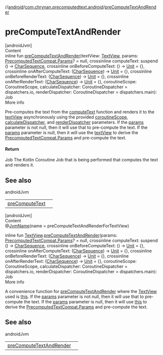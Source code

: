 //[android](../../index.md)/[com.chrynan.precomputedtext.android](index.md)/[preComputeTextAndRender](pre-compute-text-and-render.md)



# preComputeTextAndRender  
[androidJvm]  
Content  
inline fun [preComputeTextAndRender](pre-compute-text-and-render.md)(textView: [TextView](https://developer.android.com/reference/kotlin/android/widget/TextView.html), params: [PrecomputedTextCompat.Params](https://developer.android.com/reference/kotlin/androidx/core/text/PrecomputedTextCompat.Params.html)? = null, crossinline computeText: suspend () -> [CharSequence](https://kotlinlang.org/api/latest/jvm/stdlib/kotlin/-char-sequence/index.html), crossinline onBeforeComputeText: () -> [Unit](https://kotlinlang.org/api/latest/jvm/stdlib/kotlin/-unit/index.html) = {}, crossinline onAfterComputeText: ([CharSequence](https://kotlinlang.org/api/latest/jvm/stdlib/kotlin/-char-sequence/index.html)) -> [Unit](https://kotlinlang.org/api/latest/jvm/stdlib/kotlin/-unit/index.html) = {}, crossinline onBeforeRenderText: ([CharSequence](https://kotlinlang.org/api/latest/jvm/stdlib/kotlin/-char-sequence/index.html)) -> [Unit](https://kotlinlang.org/api/latest/jvm/stdlib/kotlin/-unit/index.html) = {}, crossinline onAfterRenderText: ([CharSequence](https://kotlinlang.org/api/latest/jvm/stdlib/kotlin/-char-sequence/index.html)) -> [Unit](https://kotlinlang.org/api/latest/jvm/stdlib/kotlin/-unit/index.html) = {}, coroutineScope: CoroutineScope, calculateDispatcher: CoroutineDispatcher = dispatchers.io, renderDispatcher: CoroutineDispatcher = dispatchers.main): Job  
More info  


Pre-computes the text from the [computeText](pre-compute-text-and-render.md) function and renders it to the [textView](pre-compute-text-and-render.md) asynchronously using the provided [coroutineScope](pre-compute-text-and-render.md), [calculateDispatcher](pre-compute-text-and-render.md), and [renderDispatcher](pre-compute-text-and-render.md) parameters. If the [params](pre-compute-text-and-render.md) parameter is not null, then it will use that to pre-compute the text. If the [params](pre-compute-text-and-render.md) parameter is null, then it will use the [textView](pre-compute-text-and-render.md) to derive the [PrecomputedTextCompat.Params](https://developer.android.com/reference/kotlin/androidx/core/text/PrecomputedTextCompat.Params.html) and pre-compute the text.



#### Return  


Job The Kotlin Coroutine Job that is being performed that computes the text and renders it.



## See also  
  
androidJvm  
  
| | |
|---|---|
| <a name="com.chrynan.precomputedtext.android//preComputeTextAndRender/#android.widget.TextView#androidx.core.text.PrecomputedTextCompat.Params?#kotlin.coroutines.SuspendFunction0[kotlin.CharSequence]#kotlin.Function0[kotlin.Unit]#kotlin.Function1[kotlin.CharSequence,kotlin.Unit]#kotlin.Function1[kotlin.CharSequence,kotlin.Unit]#kotlin.Function1[kotlin.CharSequence,kotlin.Unit]#kotlinx.coroutines.CoroutineScope#kotlinx.coroutines.CoroutineDispatcher#kotlinx.coroutines.CoroutineDispatcher/PointingToDeclaration/"></a>[preComputeText](pre-compute-text.md)| <a name="com.chrynan.precomputedtext.android//preComputeTextAndRender/#android.widget.TextView#androidx.core.text.PrecomputedTextCompat.Params?#kotlin.coroutines.SuspendFunction0[kotlin.CharSequence]#kotlin.Function0[kotlin.Unit]#kotlin.Function1[kotlin.CharSequence,kotlin.Unit]#kotlin.Function1[kotlin.CharSequence,kotlin.Unit]#kotlin.Function1[kotlin.CharSequence,kotlin.Unit]#kotlinx.coroutines.CoroutineScope#kotlinx.coroutines.CoroutineDispatcher#kotlinx.coroutines.CoroutineDispatcher/PointingToDeclaration/"></a>|
  
  


[androidJvm]  
Content  
@[JvmName](https://kotlinlang.org/api/latest/jvm/stdlib/kotlin.jvm/-jvm-name/index.html)(name = preComputeTextAndRenderForTextView)  
  
inline fun [TextView](https://developer.android.com/reference/kotlin/android/widget/TextView.html).[preComputeTextAndRender](pre-compute-text-and-render.md)(params: [PrecomputedTextCompat.Params](https://developer.android.com/reference/kotlin/androidx/core/text/PrecomputedTextCompat.Params.html)? = null, crossinline computeText: suspend () -> [CharSequence](https://kotlinlang.org/api/latest/jvm/stdlib/kotlin/-char-sequence/index.html), crossinline onBeforeComputeText: () -> [Unit](https://kotlinlang.org/api/latest/jvm/stdlib/kotlin/-unit/index.html) = {}, crossinline onAfterComputeText: ([CharSequence](https://kotlinlang.org/api/latest/jvm/stdlib/kotlin/-char-sequence/index.html)) -> [Unit](https://kotlinlang.org/api/latest/jvm/stdlib/kotlin/-unit/index.html) = {}, crossinline onBeforeRenderText: ([CharSequence](https://kotlinlang.org/api/latest/jvm/stdlib/kotlin/-char-sequence/index.html)) -> [Unit](https://kotlinlang.org/api/latest/jvm/stdlib/kotlin/-unit/index.html) = {}, crossinline onAfterRenderText: ([CharSequence](https://kotlinlang.org/api/latest/jvm/stdlib/kotlin/-char-sequence/index.html)) -> [Unit](https://kotlinlang.org/api/latest/jvm/stdlib/kotlin/-unit/index.html) = {}, coroutineScope: CoroutineScope, calculateDispatcher: CoroutineDispatcher = dispatchers.io, renderDispatcher: CoroutineDispatcher = dispatchers.main): Job  
More info  


A convenience function for [preComputeTextAndRender](pre-compute-text-and-render.md) where the [TextView](https://developer.android.com/reference/kotlin/android/widget/TextView.html) used is [this](https://developer.android.com/reference/kotlin/android/widget/TextView.html). If the [params](pre-compute-text-and-render.md) parameter is not null, then it will use that to pre-compute the text. If the [params](pre-compute-text-and-render.md) parameter is null, then it will use [this](https://developer.android.com/reference/kotlin/android/widget/TextView.html) to derive the [PrecomputedTextCompat.Params](https://developer.android.com/reference/kotlin/androidx/core/text/PrecomputedTextCompat.Params.html) and pre-compute the text.



## See also  
  
androidJvm  
  
| | |
|---|---|
| <a name="com.chrynan.precomputedtext.android//preComputeTextAndRender/android.widget.TextView#androidx.core.text.PrecomputedTextCompat.Params?#kotlin.coroutines.SuspendFunction0[kotlin.CharSequence]#kotlin.Function0[kotlin.Unit]#kotlin.Function1[kotlin.CharSequence,kotlin.Unit]#kotlin.Function1[kotlin.CharSequence,kotlin.Unit]#kotlin.Function1[kotlin.CharSequence,kotlin.Unit]#kotlinx.coroutines.CoroutineScope#kotlinx.coroutines.CoroutineDispatcher#kotlinx.coroutines.CoroutineDispatcher/PointingToDeclaration/"></a>[preComputeTextAndRender](pre-compute-text-and-render.md)| <a name="com.chrynan.precomputedtext.android//preComputeTextAndRender/android.widget.TextView#androidx.core.text.PrecomputedTextCompat.Params?#kotlin.coroutines.SuspendFunction0[kotlin.CharSequence]#kotlin.Function0[kotlin.Unit]#kotlin.Function1[kotlin.CharSequence,kotlin.Unit]#kotlin.Function1[kotlin.CharSequence,kotlin.Unit]#kotlin.Function1[kotlin.CharSequence,kotlin.Unit]#kotlinx.coroutines.CoroutineScope#kotlinx.coroutines.CoroutineDispatcher#kotlinx.coroutines.CoroutineDispatcher/PointingToDeclaration/"></a>|
  
  



